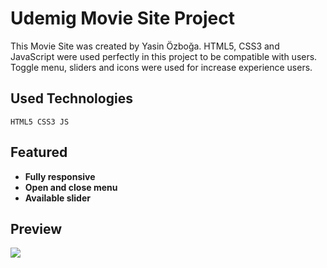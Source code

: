 # Udemig Movie Site Project

This Movie Site was created by Yasin Özboğa.
HTML5, CSS3 and JavaScript were used perfectly in this project to be compatible with users.
Toggle menu, sliders and icons were used for increase experience users.

## Used Technologies

```
HTML5 CSS3 JS
```

## Featured

- **Fully responsive**
- **Open and close menu**
- **Available slider**

## Preview

<img src="img/Movie Site 2 Gif.gif">
